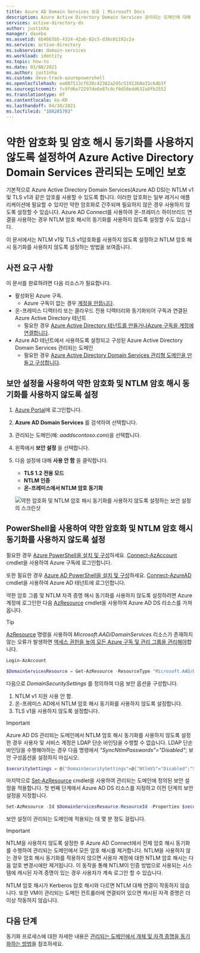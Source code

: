 ```yaml
---
title: Azure AD Domain Services 보호 | Microsoft Docs
description: Azure Active Directory Domain Services 관리되는 도메인에 대해 약한 암호화, 오래된 프로토콜, NTLM 암호 해시 동기화를 사용하지 않도록 설정하는 방법에 대해 알아봅니다.
services: active-directory-ds
author: justinha
manager: daveba
ms.assetid: 6b4665b5-4324-42ab-82c5-d36c01192c2a
ms.service: active-directory
ms.subservice: domain-services
ms.workload: identity
ms.topic: how-to
ms.date: 03/08/2021
ms.author: justinha
ms.custom: devx-track-azurepowershell
ms.openlocfilehash: ea087513cf628c42362a295c51913b0a31c6db3f
ms.sourcegitcommit: fc9fd6e72297de6e87c9cf0d58edd632a8fb2552
ms.translationtype: HT
ms.contentlocale: ko-KR
ms.lasthandoff: 04/30/2021
ms.locfileid: "108285703"
---
```

# <a name="disable-weak-ciphers-and-password-hash-synchronization-to-secure-an-azure-active-directory-domain-services-managed-domain"></a>약한 암호화 및 암호 해시 동기화를 사용하지 않도록 설정하여 Azure Active Directory Domain Services 관리되는 도메인 보호

기본적으로 Azure Active Directory Domain Services(Azure AD DS)는 NTLM v1및 TLS v1과 같은 암호를 사용할 수 있도록 합니다. 이러한 암호화는 일부 레거시 애플리케이션에 필요할 수 있지만 약한 암호화로 간주되며 필요하지 않은 경우 사용하지 않도록 설정할 수 있습니다. Azure AD Connect를 사용하여 온-프레미스 하이브리드 연결을 사용하는 경우 NTLM 암호 해시의 동기화를 사용하지 않도록 설정할 수도 있습니다.

이 문서에서는 NTLM v1및 TLS v1암호화를 사용하지 않도록 설정하고 NTLM 암호 해시 동기화를 사용하지 않도록 설정하는 방법을 보여줍니다.

## <a name="prerequisites"></a>사전 요구 사항

이 문서를 완료하려면 다음 리소스가 필요합니다.

* 활성화된 Azure 구독.
    * Azure 구독이 없는 경우 [계정을 만듭니다](https://azure.microsoft.com/free/?WT.mc_id=A261C142F).
* 온-프레미스 디렉터리 또는 클라우드 전용 디렉터리와 동기화되어 구독과 연결된 Azure Active Directory 테넌트
    * 필요한 경우 [Azure Active Directory 테넌트를 만들거나][create-azure-ad-tenant][Azure 구독을 계정에 연결합니다][associate-azure-ad-tenant].
* Azure AD 테넌트에서 사용하도록 설정되고 구성된 Azure Active Directory Domain Services 관리되는 도메인
    * 필요한 경우 [Azure Active Directory Domain Services 관리형 도메인을 만들고 구성합니다][create-azure-ad-ds-instance].

## <a name="use-security-settings-to-disable-weak-ciphers-and-ntlm-password-hash-sync"></a>보안 설정을 사용하여 약한 암호화 및 NTLM 암호 해시 동기화를 사용하지 않도록 설정

1. [Azure Portal](https://portal.azure.com)에 로그인합니다.
1. **Azure AD Domain Services** 를 검색하여 선택합니다.
1. 관리되는 도메인(예: *aaddscontoso.com*)을 선택합니다.
1. 왼쪽에서 **보안 설정** 을 선택합니다.
1. 다음 설정에 대해 **사용 안 함** 을 클릭합니다.
   - **TLS 1.2 전용 모드**
   - **NTLM 인증**
   - **온-프레미스에서 NTLM 암호 동기화**

   ![약한 암호화 및 NTLM 암호 해시 동기화를 사용하지 않도록 설정하는 보안 설정의 스크린샷](media/secure-your-domain/security-settings.png)

## <a name="use-powershell-to-disable-weak-ciphers-and-ntlm-password-hash-sync"></a>PowerShell을 사용하여 약한 암호화 및 NTLM 암호 해시 동기화를 사용하지 않도록 설정

필요한 경우 [Azure PowerShell을 설치 및 구성](/powershell/azure/install-az-ps)하세요. [Connect-AzAccount][Connect-AzAccount] cmdlet을 사용하여 Azure 구독에 로그인합니다. 

또한 필요한 경우 [Azure AD PowerShell을 설치 및 구성](/powershell/azure/active-directory/install-adv2)하세요. [Connect-AzureAD][Connect-AzureAD] cmdlet을 사용하여 Azure AD 테넌트에 로그인합니다.

약한 암호 그룹 및 NTLM 자격 증명 해시 동기화를 사용하지 않도록 설정하려면 Azure 계정에 로그인한 다음 [AzResource][Get-AzResource] cmdlet을 사용하여 Azure AD DS 리소스를 가져옵니다.

> [!TIP]
> [AzResource][Get-AzResource] 명령을 사용하여 *Microsoft.AAD/DomainServices* 리소스가 존재하지 않는 오류가 발생하면 [액세스 권한을 높여 모든 Azure 구독 및 관리 그룹을 관리해야][global-admin]합니다.

```powershell
Login-AzAccount

$DomainServicesResource = Get-AzResource -ResourceType "Microsoft.AAD/DomainServices"
```

다음으로 *DomainSecuritySettings* 를 정의하여 다음 보안 옵션을 구성합니다.

1. NTLM v1 지원 사용 안 함.
2. 온-프레미스 AD에서 NTLM 암호 해시 동기화를 사용하지 않도록 설정합니다.
3. TLS v1을 사용하지 않도록 설정합니다.

> [!IMPORTANT]
> Azure AD DS 관리되는 도메인에서 NTLM 암호 해시 동기화를 사용하지 않도록 설정한 경우 사용자 및 서비스 계정은 LDAP 단순 바인딩을 수행할 수 없습니다. LDAP 단순 바인딩을 수행해야하는 경우 다음 명령에서 *"SyncNtlmPasswords"="Disabled";* 보안 구성옵션을 설정하지 마십시오.

```powershell
$securitySettings = @{"DomainSecuritySettings"=@{"NtlmV1"="Disabled";"SyncNtlmPasswords"="Disabled";"TlsV1"="Disabled"}}
```

마지막으로 [Set-AzResource][Set-AzResource] cmdlet을 사용하여 관리되는 도메인에 정의된 보안 설정을 적용합니다. 첫 번째 단계에서 Azure AD DS 리소스를 지정하고 이전 단계의 보안 설정을 지정합니다.

```powershell
Set-AzResource -Id $DomainServicesResource.ResourceId -Properties $securitySettings -Verbose -Force
```

보안 설정이 관리되는 도메인에 적용되는 데 몇 분 정도 걸립니다.

> [!IMPORTANT]
> NTLM을 사용하지 않도록 설정한 후 Azure AD Connect에서 전체 암호 해시 동기화를 수행하여 관리되는 도메인에서 모든 암호 해시를 제거합니다. NTLM을 사용하지 않는 경우 암호 해시 동기화를 적용하지 않으면 사용자 계정에 대한 NTLM 암호 해시는 다음 암호 변경시에만 제거됩니다. 이 동작을 통해 NTLM이 인증 방법으로 사용되는 시스템에 캐시된 자격 증명이 있는 경우 사용자가 계속 로그인 할 수 있습니다.
>
> NTLM 암호 해시가 Kerberos 암호 해시와 다르면 NTLM 대체 연결이 작동하지 않습니다. 또한 VM이 관리되는 도메인 컨트롤러에 연결되어 있으면 캐시된 자격 증명은 더 이상 작동하지 않습니다.  

## <a name="next-steps"></a>다음 단계

동기화 프로세스에 대한 자세한 내용은 [관리되는 도메인에서 개체 및 자격 증명을 동기화하는 방법][synchronization]을 참조하세요.

<!-- INTERNAL LINKS -->
[create-azure-ad-tenant]: ../active-directory/fundamentals/sign-up-organization.md
[associate-azure-ad-tenant]: ../active-directory/fundamentals/active-directory-how-subscriptions-associated-directory.md
[create-azure-ad-ds-instance]: tutorial-create-instance.md
[global-admin]: ../role-based-access-control/elevate-access-global-admin.md
[synchronization]: synchronization.md

<!-- EXTERNAL LINKS -->
[Get-AzResource]: /powershell/module/az.resources/Get-AzResource
[Set-AzResource]: /powershell/module/Az.Resources/Set-AzResource
[Connect-AzAccount]: /powershell/module/Az.Accounts/Connect-AzAccount
[Connect-AzureAD]: /powershell/module/AzureAD/Connect-AzureAD
